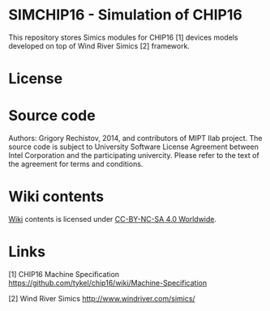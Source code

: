 # SIMCHIP16 - Simulation of CHIP16

This repository stores Simics modules for CHIP16 [1] devices models developed
on top of Wind River Simics [2] framework.

# License

# Source code

Authors: Grigory Rechistov, 2014, and contributors of MIPT Ilab project.
The source code is subject to University Software License Agreement between
Intel Corporation and the participating univercity. Please refer to the text
of the agreement for terms and conditions.

# Wiki contents

[Wiki](https://github.com/yulyugin/ilab-simics/wiki) contents is licensed under [CC-BY-NC-SA 4.0 Worldwide](http://creativecommons.org/licenses/by-nc-sa/4.0/).

# Links

[1] CHIP16 Machine Specification https://github.com/tykel/chip16/wiki/Machine-Specification

[2] Wind River Simics http://www.windriver.com/simics/
